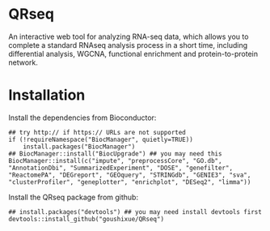 # QRseq
An interactive web tool for analyzing RNA-seq data, which allows you to complete a standard RNAseq analysis process in a short time, including differential analysis, WGCNA, functional enrichment and protein-to-protein network.

# Installation
Install the dependencies from Bioconductor:
```
## try http:// if https:// URLs are not supported
if (!requireNamespace("BiocManager", quietly=TRUE))
    install.packages("BiocManager")
## BiocManager::install("BiocUpgrade") ## you may need this
BiocManager::install(c("impute", "preprocessCore", "GO.db", "AnnotationDbi", "SummarizedExperiment", "DOSE", "genefilter", "ReactomePA", "DEGreport", "GEOquery", "STRINGdb", "GENIE3", "sva", "clusterProfiler", "geneplotter", "enrichplot", "DESeq2", "limma"))
```
Install the QRseq package from github:
```
## install.packages("devtools") ## you may need install devtools first
devtools::install_github("goushixue/QRseq")
```

